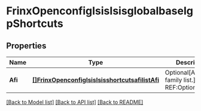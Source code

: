 # FrinxOpenconfigIsisIsisglobalbaseIgpShortcuts

## Properties
Name | Type | Description | Notes
------------ | ------------- | ------------- | -------------
**Afi** | [**[]FrinxOpenconfigIsisIsisshortcutsafilistAfi**](frinx.openconfig.isis.isisshortcutsafilist.Afi.md) | Optional[Address-family list.] REF:Optional.empty | [optional] [default to null]

[[Back to Model list]](../README.md#documentation-for-models) [[Back to API list]](../README.md#documentation-for-api-endpoints) [[Back to README]](../README.md)


